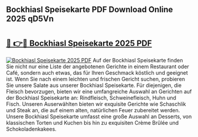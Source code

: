 ## Bockhiasl Speisekarte PDF Download Online 2025 qD5Vn

# <h2><a href="http://gc8l6cr.nevu.top/?p=Bockhiasl+Speisekarte">🔗 👉🔴 Bockhiasl Speisekarte 2025 PDF</a></h2>

[![Bockhiasl Speisekarte 2025 PDF](https://i.imgur.com/dBaPXMq.png)](http://gc8l6cr.nevu.top/?p=Bockhiasl+Speisekarte)
Auf der Bockhiasl Speisekarte finden Sie nicht nur eine Liste der angebotenen Gerichte in einem Restaurant oder Café, sondern auch etwas, das für Ihren Geschmack köstlich und geeignet ist. Wenn Sie nach einem leichten und frischen Gericht suchen, probieren Sie unsere Salate aus unserer Bockhiasl Speisekarte. Für diejenigen, die Fleisch bevorzugen, bieten wir eine umfangreiche Auswahl an Gerichten auf der Bockhiasl Speisekarte an: Rindfleisch, Schweinefleisch, Huhn und Fisch. Unseren Auserwählten bieten wir exquisite Gerichte wie Schaschlik und Steak an, die auf einem alten, natürlichen Feuer zubereitet werden. Unsere Bockhiasl Speisekarte umfasst eine große Auswahl an Desserts, von klassischen Torten und Kuchen bis hin zu exquisiten Crème Brûlée und Schokoladenkakees.

